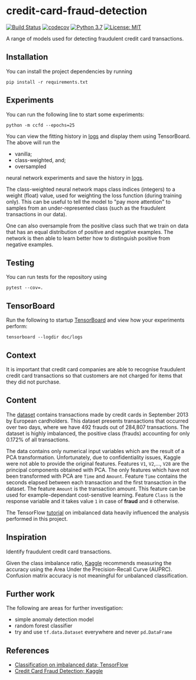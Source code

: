 # credit-card-fraud-detection
[![Build Status](https://travis-ci.com/brownc1995/credit-card-fraud-detection.svg?branch=master)](https://travis-ci.com/brownc1995/credit-card-fraud-detection)
[![codecov](https://codecov.io/gh/brownc1995/credit-card-fraud-detection/branch/master/graph/badge.svg)](https://codecov.io/gh/brownc1995/credit-card-fraud-detection)
[![Python 3.7](https://img.shields.io/badge/python-3.7-blue.svg)](https://www.python.org/downloads/release/python-370/)
[![License: MIT](https://img.shields.io/badge/License-MIT-yellow.svg)](https://opensource.org/licenses/MIT)

A range of models used for detecting fraudulent credit card 
transactions.

## Installation
You can install the project dependencies by running

```shell script
pip install -r requirements.txt
```


## Experiments
You can run the following line to start some experiments:
```shell script
python -m ccfd --epochs=25
```
You can view the fitting history in [logs](doc/logs) and display them 
using TensorBoard. The above will run the 
- vanilla;
- class-weighted, and;
- oversampled

neural network experiments and save the history in [logs](doc/logs). 

The class-weighted neural network maps 
class indices (integers) to a weight (float) value, used for 
weighting the loss function (during training only). This can be 
useful to tell the model to "pay more attention" to samples from 
an under-represented class (such as the fraudulent transactions in
our data).

One can also oversample from the positive class such that we train
on data that has an equal distribution of positive and negative
examples. The network is then able to learn better how to distinguish
positive from negative examples.


## Testing
You can run tests for the repository using
```shell script
pytest --cov=.
```


## TensorBoard
Run the following to startup [TensorBoard](https://www.tensorflow.org/tensorboard) and view how your 
experiments perform:
```shell script
tensorboard --logdir doc/logs
``` 


## Context
It is important that credit card companies are able to recognise 
fraudulent credit card transactions so that customers are not 
charged for items that they did not purchase.


## Content
The [dataset](https://www.kaggle.com/mlg-ulb/creditcardfraud) contains transactions made by credit cards in 
September 2013 by European cardholders. This dataset presents 
transactions that occurred over two days, where we have 492 frauds 
out of 284,807 transactions. The dataset is highly imbalanced, 
the positive class (frauds) accounting for only 0.172% of all transactions.

The data contains only numerical input variables which are the result
of a PCA transformation. Unfortunately, due to confidentiality 
issues, Kaggle were not able to provide the original features. Features `V1`, `V2`,..., 
`V28` are the principal components obtained with PCA. The only 
features which have not been transformed with PCA are `Time` 
and `Amount`. Feature `Time` contains the seconds elapsed between 
each transaction and the first transaction in the dataset. The 
feature `Amount` is the transaction amount. This feature can be 
used for example-dependant cost-senstive learning. Feature `Class`
is the response variable and it takes value `1` in case of __fraud__ 
and `0` otherwise.

The TensorFlow [tutorial](https://www.tensorflow.org/tutorials/structured_data/imbalanced_data)
on imbalanced data heavily influenced the analysis performed in this project.


## Inspiration
Identify fraudulent credit card transactions.

Given the class imbalance ratio, [Kaggle](https://www.kaggle.com/mlg-ulb/creditcardfraud) 
recommends measuring the 
accuracy using the Area Under the Precision-Recall Curve (AUPRC). 
Confusion matrix accuracy is not meaningful for unbalanced 
classification.


## Further work
The following are areas for further investigation:
- simple anomaly detection model
- random forest classifier
- try and use `tf.data.Dataset` everywhere and never `pd.DataFrame` 


## References
- [Classification on imbalanced data; TensorFlow](https://www.tensorflow.org/tutorials/structured_data/imbalanced_data)
- [Credit Card Fraud Detection; Kaggle](https://www.kaggle.com/mlg-ulb/creditcardfraud)
